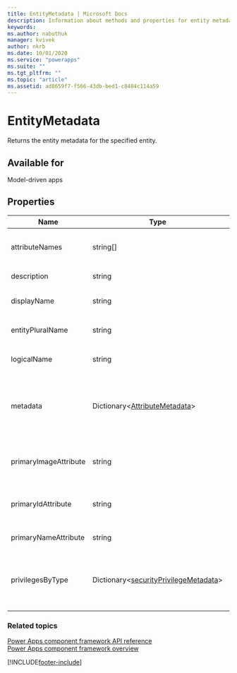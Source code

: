 ```yaml
---
title: EntityMetadata | Microsoft Docs
description: Information about methods and properties for entity metadata.
keywords:
ms.author: nabuthuk
manager: kvivek
author: nkrb
ms.date: 10/01/2020
ms.service: "powerapps"
ms.suite: ""
ms.tgt_pltfrm: ""
ms.topic: "article"
ms.assetid: ad8659f7-f566-43db-bed1-c8484c114a59
---
```


# EntityMetadata

Returns the entity metadata for the specified entity.

## Available for

Model-driven apps

## Properties

|Name| Type| Description|
|-------|--------|--------|
|attributeNames|string[]|List of attribute names of the entity.|
|description|string|Entity description.|
|displayName|string| Display name of the entity.|
|entityPluralName|string|The plural name of the entity.|
|logicalName|string| The logical name of the entity.|
|metadata|Dictionary<[AttributeMetadata](attributemetadata.md)>|Attribute metadata for specific attributes indexed by attribute name.|
|primaryImageAttribute|string|Entity's primary image attribute name.|
|primaryIdAttribute|string|Entity's primary id attribute name.|
|primaryNameAttribute|string|Entity's primary field name.|
|privilegesByType|Dictionary<[securityPrivilegeMetadata](securityprivilegesmetadata.md)>|The privileges for the entity indexed by type.|
||||

### Related topics

[Power Apps component framework API reference](../reference/index.md)<br/>
[Power Apps component framework overview](../overview.md)


[!INCLUDE[footer-include](../../../includes/footer-banner.md)]